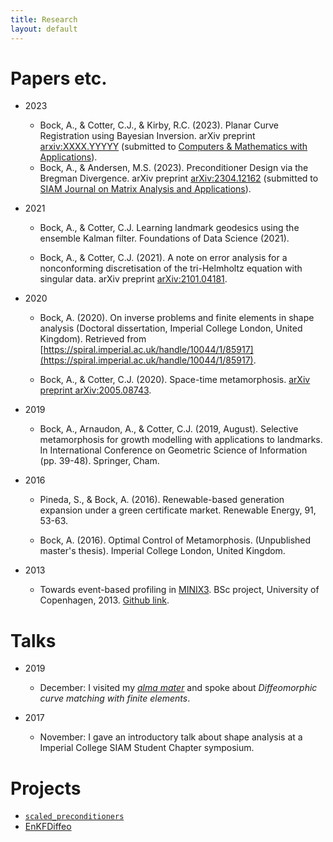 ```yaml
---
title: Research
layout: default
---
```


# Papers etc. <a name="papers"></a>

* 2023

  * Bock, A., & Cotter, C.J., & Kirby, R.C. (2023). Planar Curve Registration using Bayesian Inversion. arXiv preprint [arxiv:XXXX.YYYYY](https://arxiv.org) (submitted to [Computers & Mathematics with Applications](https://www.sciencedirect.com/journal/computers-and-mathematics-with-applications)).
  * Bock, A., & Andersen, M.S. (2023). Preconditioner Design via the Bregman Divergence. arXiv preprint [arXiv:2304.12162](https://arxiv.org/abs/2304.12162) (submitted to [SIAM Journal on Matrix Analysis and Applications](https://www.siam.org/publications/journals/siam-journal-on-matrix-analysis-and-applications-simax)).

* 2021

    * Bock, A., & Cotter, C.J. Learning landmark geodesics using the ensemble Kalman filter. Foundations of Data Science (2021).

	* Bock, A., & Cotter, C.J. (2021). A note on error analysis for a nonconforming discretisation of the tri-Helmholtz equation with singular data. arXiv preprint [arXiv:2101.04181](https://arxiv.org/abs/2101.04181).

* 2020

	* Bock, A. (2020). On inverse problems and finite elements in shape analysis (Doctoral dissertation, Imperial College London, United Kingdom). Retrieved from [https://spiral.imperial.ac.uk/handle/10044/1/85917](https://spiral.imperial.ac.uk/handle/10044/1/85917).

	* Bock, A., & Cotter, C.J. (2020). Space-time metamorphosis. [arXiv preprint arXiv:2005.08743](https://arxiv.org/abs/2005.08743).

* 2019

	* Bock, A., Arnaudon, A., & Cotter, C.J. (2019, August). Selective metamorphosis for growth modelling with applications to landmarks. In International Conference on Geometric Science of Information (pp. 39-48). Springer, Cham.

* 2016

	* Pineda, S., & Bock, A. (2016). Renewable-based generation expansion under a green certificate market. Renewable Energy, 91, 53-63.

	* Bock, A. (2016). Optimal Control of Metamorphosis. (Unpublished master's thesis). Imperial College London, United Kingdom.

* 2013
	* Towards event-based profiling in [MINIX3](https://www.minix3.org/). BSc project, University of Copenhagen, 2013. [Github link](https://github.com/andreasbock/minix).



# Talks


* 2019
	* December: I visited my [_alma mater_](diku.dk) and spoke about _Diffeomorphic curve matching with finite elements_.


* 2017
	* November: I gave an introductory talk about shape analysis at a Imperial College SIAM Student Chapter symposium.


# Projects

* [`scaled_preconditioners`](https://github.com/andreasbock/scaled_preconditioners)
* [EnKFDiffeo](https://github.com/andreasbock/enkf_landmarks)
